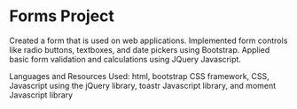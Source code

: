 # Forms Project 
 Created a form that is used on web applications. Implemented form controls like radio buttons, textboxes, and date pickers using Bootstrap. Applied basic form validation and calculations using JQuery Javascript.

 Languages and Resources Used: html, bootstrap CSS framework, CSS, Javascript using the jQuery library, toastr Javascript library, and moment Javascript    library

